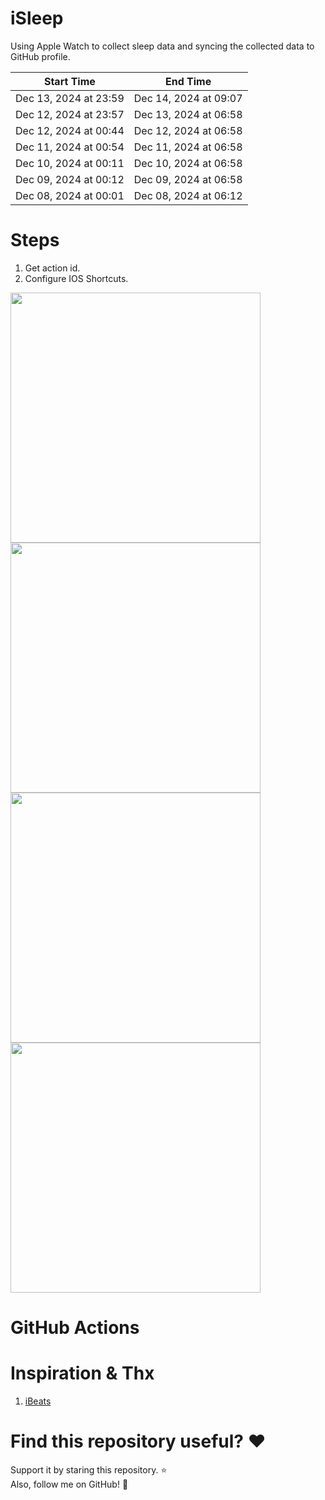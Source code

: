 # iSleep

Using Apple Watch to collect sleep data and syncing the collected data to GitHub profile.

<!--START_SECTION:my_sleep-->
| Start Time | End Time |
| ---- | ---- |
| Dec 13, 2024 at 23:59 | Dec 14, 2024 at 09:07 |
| Dec 12, 2024 at 23:57 | Dec 13, 2024 at 06:58 |
| Dec 12, 2024 at 00:44 | Dec 12, 2024 at 06:58 |
| Dec 11, 2024 at 00:54 | Dec 11, 2024 at 06:58 |
| Dec 10, 2024 at 00:11 | Dec 10, 2024 at 06:58 |
| Dec 09, 2024 at 00:12 | Dec 09, 2024 at 06:58 |
| Dec 08, 2024 at 00:01 | Dec 08, 2024 at 06:12 |

<!--END_SECTION:my_sleep-->

# Steps

1. Get action id.
2. Configure IOS Shortcuts.

<img src="/imgs/img1.png" width="400"/>
<img src="/imgs/img2.png" width="400"/>
<img src="/imgs/img3.png" width="400"/>
<img src="/imgs/img4.png" width="400"/>

# GitHub Actions

# Inspiration & Thx

1. [iBeats](https://github.com/yihong0618/iBeats)

# Find this repository useful? :heart:

Support it by staring this repository. :star: <br>
Also, follow me on GitHub! 🤩
